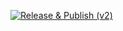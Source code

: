 [![Release & Publish (v2)](https://github.com/SeatloN/POBS/actions/workflows/main-2.yml/badge.svg?branch=main)](https://github.com/SeatloN/POBS/actions/workflows/main-2.yml)
